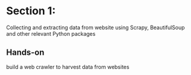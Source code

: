 # Section 1:

Collecting and extracting data from website using Scrapy, BeautifulSoup and other relevant Python packages

## Hands-on
build a web crawler to harvest data from websites
